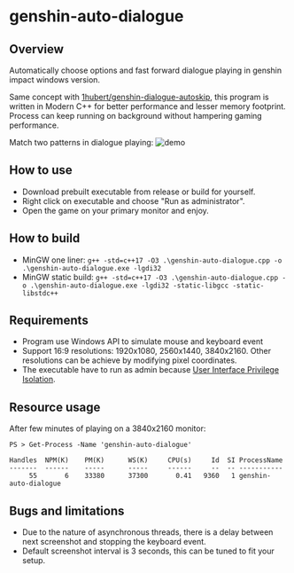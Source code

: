 # genshin-auto-dialogue

## Overview
Automatically choose options and fast forward dialogue playing in genshin impact windows version.

Same concept with [1hubert/genshin-dialogue-autoskip](https://github.com/1hubert/genshin-dialogue-autoskip), this program is written in Modern C++ for better performance and lesser memory footprint. Process can keep running on background without hampering gaming performance.

Match two patterns in dialogue playing:
![demo](https://github.com/kingsidelee/genshin-auto-dialogue/blob/main/demo.png)

## How to use
- Download prebuilt executable from release or build for yourself.
- Right click on executable and choose "Run as administrator".
- Open the game on your primary monitor and enjoy.

## How to build
- MinGW one liner: `g++ -std=c++17 -O3 .\genshin-auto-dialogue.cpp -o .\genshin-auto-dialogue.exe -lgdi32`
- MinGW static build: `g++ -std=c++17 -O3 .\genshin-auto-dialogue.cpp -o .\genshin-auto-dialogue.exe -lgdi32 -static-libgcc -static-libstdc++`

## Requirements
- Program use Windows API to simulate mouse and keyboard event
- Support 16:9 resolutions: 1920x1080, 2560x1440, 3840x2160. Other resolutions can be achieve by modifying pixel coordinates.
- The executable have to run as admin because [User Interface Privilege Isolation](https://en.wikipedia.org/wiki/User_Interface_Privilege_Isolation).

## Resource usage
After few minutes of playing on a 3840x2160 monitor:
```
PS > Get-Process -Name 'genshin-auto-dialogue'

Handles  NPM(K)    PM(K)      WS(K)     CPU(s)     Id  SI ProcessName
-------  ------    -----      -----     ------     --  -- -----------
     55       6    33380      37300       0.41   9360   1 genshin-auto-dialogue
```

## Bugs and limitations
- Due to the nature of asynchronous threads, there is a delay between next screenshot and stopping the keyboard event.
- Default screenshot interval is 3 seconds, this can be tuned to fit your setup.

